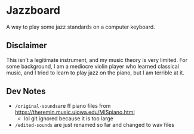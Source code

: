 # Jazzboard

A way to play some jazz standards on a computer keyboard.

## Disclaimer
This isn't a legitimate instrument, and my music theory is very limited.
For some background, I am a mediocre violin player who learned classical music, 
and I tried to learn to play jazz on the piano, but I am terrible at it.

## Dev Notes

- `/original-sounds`are ff piano files from https://theremin.music.uiowa.edu/MISpiano.html
  - lol git ignored because it is too large
- `/edited-sounds` are just renamed so far and changed to wav files